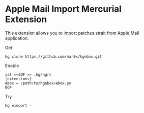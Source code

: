 Apple Mail Import Mercurial Extension
=====================================

This extension allows you to import patches strait from Apple Mail application.

Get
```
hg clone https://github.com/mar0x/hgebox.git
```

Enable
```
cat <<EOF >> .hg/hgrc
[extensions]
ebox = /path/to/hgebox/ebox.py
EOF
```

Try
```
hg eimport -
```
